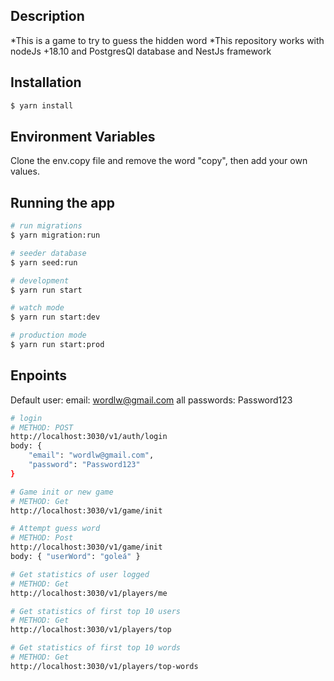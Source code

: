 ## Description

*This is a game to try to guess the hidden word
*This repository works with nodeJs +18.10 and PostgresQl database and NestJs framework

## Installation

```bash
$ yarn install
```

## Environment Variables

Clone the env.copy file and remove the word "copy", then add your own values.

## Running the app

```bash
# run migrations
$ yarn migration:run

# seeder database
$ yarn seed:run

# development
$ yarn run start

# watch mode
$ yarn run start:dev

# production mode
$ yarn run start:prod
```

## Enpoints

Default user:
email: wordlw@gmail.com
all passwords: Password123

```bash
# login
# METHOD: POST
http://localhost:3030/v1/auth/login
body: {
    "email": "wordlw@gmail.com",
    "password": "Password123"
}

# Game init or new game
# METHOD: Get
http://localhost:3030/v1/game/init

# Attempt guess word
# METHOD: Post
http://localhost:3030/v1/game/init
body: { "userWord": "goleá" }

# Get statistics of user logged
# METHOD: Get
http://localhost:3030/v1/players/me

# Get statistics of first top 10 users
# METHOD: Get
http://localhost:3030/v1/players/top

# Get statistics of first top 10 words
# METHOD: Get
http://localhost:3030/v1/players/top-words
```

